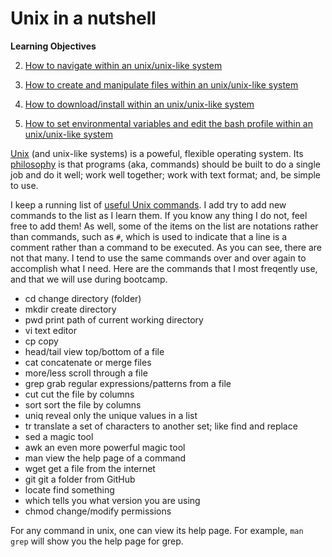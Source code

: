 # Unix in a nutshell

**Learning Objectives**

2. [How to navigate within an unix/unix-like system](https://github.com/wjdavis90/Omics_lab_server/blob/main/tutorials/2021_Bio_Info_Bootcamp/Unix_in_a_nutshell/navigating_unix.md)

3. [How to create and manipulate files within an unix/unix-like system](https://github.com/wjdavis90/Omics_lab_server/blob/main/tutorials/2021_Bio_Info_Bootcamp/Unix_in_a_nutshell/create_manipulate_files.md)

4. [How to download/install within an unix/unix-like system](https://github.com/wjdavis90/Omics_lab_server/blob/main/tutorials/2021_Bio_Info_Bootcamp/Unix_in_a_nutshell/download_install.md)

5. [How to set environmental variables and edit the bash profile within an unix/unix-like system](https://github.com/wjdavis90/Omics_lab_server/blob/main/tutorials/setting_PATH.md)

[Unix](https://en.wikipedia.org/wiki/Unix) (and unix-like systems) is a poweful, flexible operating system. Its [philosophy](https://en.wikipedia.org/wiki/Unix_philosophy) is that programs (aka, commands) should be built to do a single job and do it well; work well together; work with text format; and, be simple to use. 

I keep a running list of [useful Unix commands](https://github.com/wjdavis90/Omics_lab_server/blob/main/useful_unix_commands). I add try to add new commands to the list as I learn them. If you know any thing I do not, feel free to add them! As well, some of the items on the list are notations rather than commands, such as `#`, which is used to indicate that a line is a comment rather than a command to be executed. As you can see, there are not that many. I tend to use the same commands over and over again to accomplish what I need. Here are the commands that I most freqently use, and that we will use during bootcamp.

- cd  change directory (folder)
- mkdir create directory
- pwd print path of current working directory
- vi  text editor
- cp  copy
- head/tail view top/bottom of a file
- cat concatenate or merge files
- more/less scroll through a file
- grep  grab regular expressions/patterns from a file
- cut cut the file by columns
- sort  sort the file by columns
- uniq  reveal only the unique values in a list
- tr  translate a set of characters to another set; like find and replace
- sed a magic tool
- awk an even more powerful magic tool
- man view the help page of a command
- wget  get a file from the internet
- git git a folder from GitHub
- locate  find something
- which tells you what version you are using
- chmod change/modify permissions

For any command in unix, one can view its help page. For example, `man grep` will show you the help page for grep.

